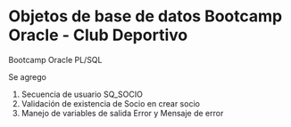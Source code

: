 # Objetos de base de datos Bootcamp Oracle - Club Deportivo
Bootcamp Oracle PL/SQL

Se agrego

1. Secuencia de usuario SQ_SOCIO
2. Validación de existencia de Socio en crear socio
3. Manejo de variables de salida Error y Mensaje de error
